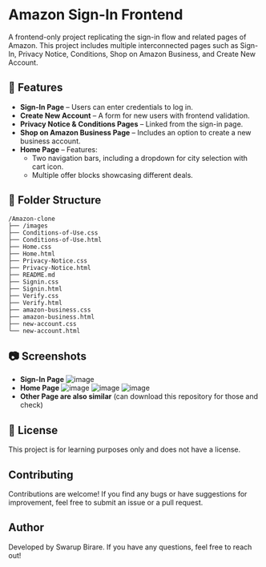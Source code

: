 # Amazon Sign-In Frontend

A frontend-only project replicating the sign-in flow and related pages of Amazon. This project includes multiple interconnected pages such as Sign-In, Privacy Notice, Conditions, Shop on Amazon Business, and Create New Account.

## 📌 Features
- **Sign-In Page** – Users can enter credentials to log in.
- **Create New Account** – A form for new users with frontend validation.
- **Privacy Notice & Conditions Pages** – Linked from the sign-in page.
- **Shop on Amazon Business Page** – Includes an option to create a new business account.
- **Home Page** – Features:
  - Two navigation bars, including a dropdown for city selection with cart icon.
  - Multiple offer blocks showcasing different deals.

## 📂 Folder Structure
```
/Amazon-clone
├── /images                     
├── Conditions-of-Use.css
├── Conditions-of-Use.html
├── Home.css
├── Home.html
├── Privacy-Notice.css
├── Privacy-Notice.html
├── README.md                    
├── Signin.css
├── Signin.html
├── Verify.css
├── Verify.html
├── amazon-business.css
├── amazon-business.html
├── new-account.css
└── new-account.html                    
```

## 📷 Screenshots
- **Sign-In Page**
![image](https://github.com/user-attachments/assets/3c71fe68-e2aa-4c7e-bda9-aa8b412b9e9c)
- **Home Page**
![image](https://github.com/user-attachments/assets/70d61a85-44bf-4351-8e6c-cfacd1256fd4)
![image](https://github.com/user-attachments/assets/c01ae171-c35e-4b2b-bd12-8337fa923b9a)
![image](https://github.com/user-attachments/assets/f585f798-08bd-42ad-80c8-1de160e6b03e)
- **Other Page are also similar** (can download this repository for those and check)


## 📜 License
This project is for learning purposes only and does not have a license.

## Contributing
Contributions are welcome! If you find any bugs or have suggestions for improvement, feel free to submit an issue or a pull request.

## Author
Developed by Swarup Birare. If you have any questions, feel free to reach out!

